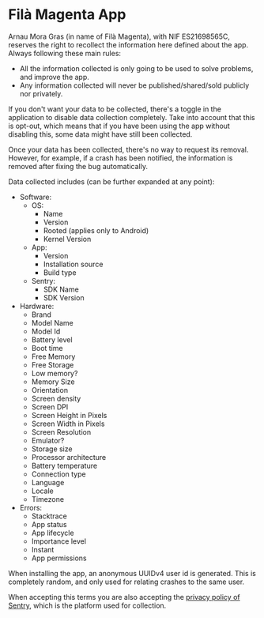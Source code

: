 # Filà Magenta App

Arnau Mora Gras (in name of Filà Magenta), with NIF ES21698565C, reserves the right to recollect the information here
defined about the app. Always following these main rules:
- All the information collected is only going to be used to solve problems, and improve the app.
- Any information collected will never be published/shared/sold publicly nor privately.

If you don't want your data to be collected, there's a toggle in the application to disable data collection completely.
Take into account that this is opt-out, which means that if you have been using the app without disabling this,
some data might have still been collected.

Once your data has been collected, there's no way to request its removal. However, for example, if a crash has been
notified, the information is removed after fixing the bug automatically.

Data collected includes (can be further expanded at any point):
- Software:
  - OS:
    - Name 
    - Version
    - Rooted (applies only to Android)
    - Kernel Version
  - App:
    - Version
    - Installation source
    - Build type
  - Sentry:
    - SDK Name
    - SDK Version
- Hardware:
  - Brand
  - Model Name
  - Model Id
  - Battery level
  - Boot time
  - Free Memory
  - Free Storage
  - Low memory?
  - Memory Size
  - Orientation
  - Screen density
  - Screen DPI
  - Screen Height in Pixels
  - Screen Width in Pixels
  - Screen Resolution
  - Emulator?
  - Storage size
  - Processor architecture
  - Battery temperature
  - Connection type
  - Language
  - Locale
  - Timezone
- Errors:
  - Stacktrace
  - App status
  - App lifecycle
  - Importance level
  - Instant
  - App permissions

When installing the app, an anonymous UUIDv4 user id is generated. This is completely random, and only used for relating
crashes to the same user.

When accepting this terms you are also accepting the [privacy policy of Sentry](https://sentry.io/privacy/), which is
the platform used for collection.
